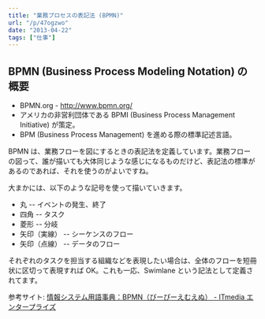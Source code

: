 ```yaml
---
title: "業務プロセスの表記法 (BPMN)"
url: "/p/47ogzwo"
date: "2013-04-22"
tags: ["仕事"]
---
```


BPMN (Business Process Modeling Notation) の概要
----

* BPMN.org - http://www.bpmn.org/
* アメリカの非営利団体である BPMI (Business Process Management Initiative) が策定。
* BPM (Business Process Management) を進める際の標準記述言語。

BPMN は、業務フローを図にするときの表記法を定義しています。業務フローの図って、誰が描いても大体同じような感じになるものだけど、表記法の標準があるのであれば、それを使うのがよいですね。

大まかには、以下のような記号を使って描いていきます。

* 丸 -- イベントの発生、終了
* 四角 -- タスク
* 菱形 -- 分岐
* 矢印（実線） -- シーケンスのフロー
* 矢印（点線） -- データのフロー

それぞれのタスクを担当する組織などを表現したい場合は、全体のフローを短冊状に区切って表現すれば OK。これも一応、Swimlane という記法として定義されてます。


参考サイト: [情報システム用語事典：BPMN（びーぴーえむえぬ） - ITmedia エンタープライズ](http://www.itmedia.co.jp/im/articles/0504/25/news107.html)

